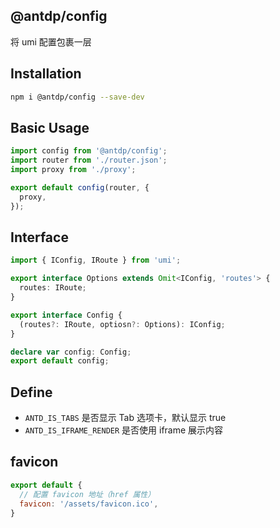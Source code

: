 @antdp/config
---

将 umi 配置包裹一层

## Installation

```bash
npm i @antdp/config --save-dev
```

## Basic Usage

```js
import config from '@antdp/config';
import router from './router.json';
import proxy from './proxy';

export default config(router, {
  proxy,
});
```

## Interface

```typescript
import { IConfig, IRoute } from 'umi';

export interface Options extends Omit<IConfig, 'routes'> {
  routes: IRoute;
}

export interface Config {
  (routes?: IRoute, optiosn?: Options): IConfig;
}

declare var config: Config;
export default config;
```

## Define

- `ANTD_IS_TABS` 是否显示 Tab 选项卡，默认显示 true
- `ANTD_IS_IFRAME_RENDER` 是否使用 iframe 展示内容

## favicon

```js
export default {
  // 配置 favicon 地址（href 属性）
  favicon: '/assets/favicon.ico', 
}
```